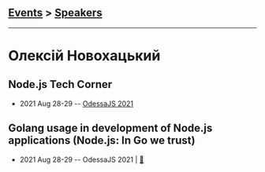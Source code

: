 ## [Events](../README.md) > [Speakers](../speakers.md)
---

# Олексій Новохацький

## Node.js Tech Corner
- 2021 Aug 28-29 -- [OdessaJS 2021](https://youtu.be/h4uStCrO8tg)    
## Golang usage in development of Node.js applications (Node.js: In Go we trust)
- 2021 Aug 28-29 -- OdessaJS 2021  | [:notebook:](https://www.slideshare.net/OdessaJSConf/golang-usage-in-development-of-nodejs-applications-nodejs-in-go-we-trust-by-oleksii-novokhatskyi)  
